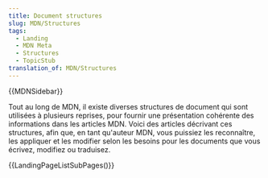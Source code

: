 ```yaml
---
title: Document structures
slug: MDN/Structures
tags:
  - Landing
  - MDN Meta
  - Structures
  - TopicStub
translation_of: MDN/Structures
---
```

{{MDNSidebar}}

Tout au long de MDN, il existe diverses structures de document qui sont utilisées à plusieurs reprises, pour fournir une présentation cohérente des informations dans les articles MDN. Voici des articles décrivant ces structures, afin que, en tant qu'auteur MDN, vous puissiez les reconnaître, les appliquer et les modifier selon les besoins pour les documents que vous écrivez, modifiez ou traduisez.

{{LandingPageListSubPages()}}
